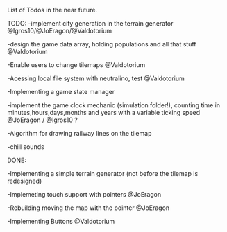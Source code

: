 List of Todos in the near future.

TODO:
-implement city generation in the terrain generator @Igros10/@JoEragon/@Valdotorium

-design the game data array, holding populations and all that stuff @Valdotorium

-Enable users to change tilemaps @Valdotorium

-Acessing local file system with neutralino, test @Valdotorium

-Implementing a game state manager

-implement the game clock mechanic (simulation folder!), counting time in minutes,hours,days,months and years with a variable ticking speed @JoEragon / @Igros10 ?

-Algorithm for drawing railway lines on the tilemap

-chill sounds

DONE:

-Implementing a simple terrain generator (not before the tilemap is redesigned)

-Implemeting touch support with pointers @JoEragon

-Rebuilding moving the map with the pointer  @JoEragon

-Implementing Buttons @Valdotorium